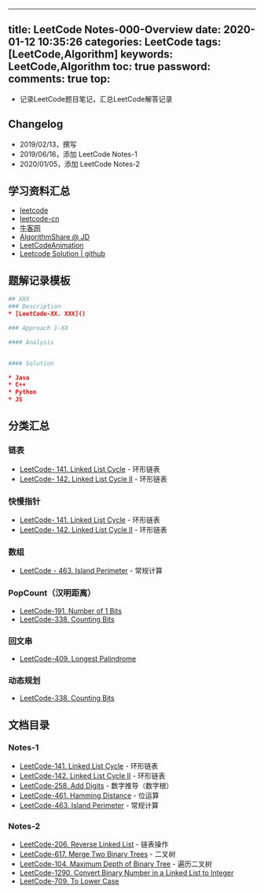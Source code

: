
---
title: LeetCode Notes-000-Overview
date: 2020-01-12 10:35:26
categories: LeetCode
tags: [LeetCode,Algorithm]
keywords: LeetCode,Algorithm
toc: true
password:
comments: true
top:
---


* 记录LeetCode题目笔记，汇总LeetCode解答记录


<!--more-->






## Changelog
* 2019/02/13，撰写
* 2019/06/16，添加 LeetCode Notes-1
* 2020/01/05，添加 LeetCode Notes-2




## 学习资料汇总
* [leetcode](https://leetcode.com/)
* [leetcode-cn](https://leetcode-cn.com/)
* [牛客网](https://www.nowcoder.com/)
* [AlgorithmShare @ JD](http://git.jd.com/algorithm-interest-group/AlgorithmShare)
* [LeetCodeAnimation](https://github.com/MisterBooo/LeetCodeAnimation)
* [Leetcode Solution | github](https://github.com/azl397985856/leetcode)



## 题解记录模板

```cmake
## XXX
### Description
* [LeetCode-XX. XXX]()

### Approach 1-XX

#### Analysis


#### Solution

* Java
* C++
* Python
* JS
```

## 分类汇总

### 链表

* [LeetCode- 141. Linked List Cycle](https://leetcode.com/problems/linked-list-cycle/?tab=Description) - 环形链表
* [LeetCode- 142. Linked List Cycle II](https://leetcode.com/problems/linked-list-cycle-ii/) - 环形链表


### 快慢指针

* [LeetCode- 141. Linked List Cycle](https://leetcode.com/problems/linked-list-cycle/?tab=Description) - 环形链表
* [LeetCode- 142. Linked List Cycle II](https://leetcode.com/problems/linked-list-cycle-ii/) - 环形链表


### 数组


* [LeetCode - 463. Island Perimeter](https://leetcode.com/problems/island-perimeter/?tab=Description) - 常规计算


### PopCount（汉明距离）


* [LeetCode-191. Number of 1 Bits](https://leetcode.com/problems/number-of-1-bits/)
* [LeetCode-338. Counting Bits](https://leetcode.com/problems/counting-bits/)


### 回文串

* [LeetCode-409. Longest Palindrome](https://leetcode.com/problems/longest-palindrome/)

### 动态规划
* [LeetCode-338. Counting Bits](https://leetcode.com/problems/counting-bits/)

## 文档目录

### Notes-1

* [LeetCode-141. Linked List Cycle](https://leetcode.com/problems/linked-list-cycle/?tab=Description) - 环形链表
* [LeetCode-142. Linked List Cycle II](https://leetcode.com/problems/linked-list-cycle-ii/) - 环形链表
* [LeetCode-258. Add Digits](https://leetcode.com/problems/add-digits/?tab=Description) - 数字推导（数字根）
* [LeetCode-461. Hamming Distance](https://leetcode.com/problems/hamming-distance/) - 位运算
* [LeetCode-463. Island Perimeter](https://leetcode.com/problems/island-perimeter/?tab=Description) - 常规计算




### Notes-2

* [LeetCode-206. Reverse Linked List](https://leetcode.com/problems/reverse-linked-list/) - 链表操作
* [LeetCode-617. Merge Two Binary Trees](https://leetcode.com/problems/merge-two-binary-trees/) - 二叉树
* [LeetCode-104. Maximum Depth of Binary Tree](https://leetcode.com/problems/maximum-depth-of-binary-tree/) - 遍历二叉树
* [LeetCode-1290. Convert Binary Number in a Linked List to Integer](https://leetcode.com/problems/convert-binary-number-in-a-linked-list-to-integer/)
* [LeetCode-709. To Lower Case](https://leetcode.com/problems/to-lower-case/)